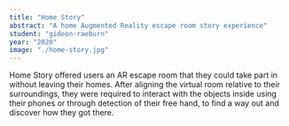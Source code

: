 ```yaml
---
title: "Home Story"
abstract: "A home Augmented Reality escape room story experience"
student: "gideon-raeburn"
year: "2020"
image: "./home-story.jpg"
---
```

Home Story offered users an AR escape room that they could take part in without leaving their homes. After aligning the virtual room relative to their surroundings, they were required to interact with the objects inside using their phones or through detection of their free hand, to find a way out and discover how they got there.